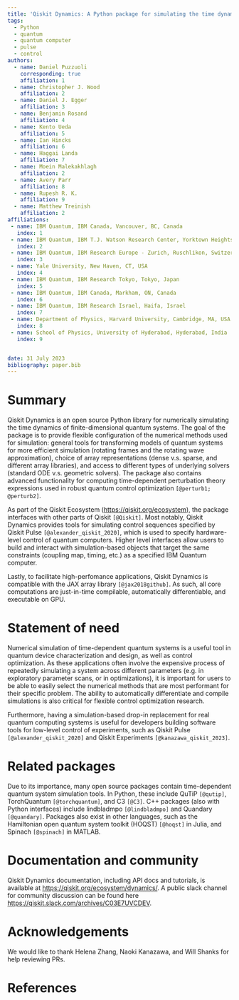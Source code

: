 ```yaml
---
title: 'Qiskit Dynamics: A Python package for simulating the time dynamics of quantum systems'
tags:
  - Python
  - quantum
  - quantum computer
  - pulse
  - control
authors:
  - name: Daniel Puzzuoli
    corresponding: true
    affiliation: 1
  - name: Christopher J. Wood
    affiliation: 2
  - name: Daniel J. Egger
    affiliation: 3
  - name: Benjamin Rosand
    affiliation: 4
  - name: Kento Ueda
    affiliation: 5
  - name: Ian Hincks
    affiliation: 6
  - name: Haggai Landa
    affiliation: 7
  - name: Moein Malekakhlagh
    affiliation: 2
  - name: Avery Parr
    affiliation: 8
  - name: Rupesh R. K.
    affiliation: 9
  - name: Matthew Treinish
    affiliation: 2
affiliations:
 - name: IBM Quantum, IBM Canada, Vancouver, BC, Canada
   index: 1
 - name: IBM Quantum, IBM T.J. Watson Research Center, Yorktown Heights, NY, USA
   index: 2
 - name: IBM Quantum, IBM Research Europe - Zurich, Ruschlikon, Switzerland
   index: 3
 - name: Yale University, New Haven, CT, USA
   index: 4
 - name: IBM Quantum, IBM Research Tokyo, Tokyo, Japan
   index: 5
 - name: IBM Quantum, IBM Canada, Markham, ON, Canada
   index: 6
 - name: IBM Quantum, IBM Research Israel, Haifa, Israel
   index: 7
 - name: Department of Physics, Harvard University, Cambridge, MA, USA
   index: 8
 - name: School of Physics, University of Hyderabad, Hyderabad, India
   index: 9


date: 31 July 2023
bibliography: paper.bib
---
```


# Summary

Qiskit Dynamics is an open source Python library for numerically simulating the time dynamics of finite-dimensional quantum systems. The goal of the package is to provide flexible configuration of the numerical methods used for simulation: general tools for transforming models of quantum systems for more efficient simulation (rotating frames and the rotating wave approximation), choice of array representations (dense v.s. sparse, and different array libraries), and access to different types of underlying solvers (standard ODE v.s. geometric solvers). The package also contains advanced functionality for computing time-dependent perturbation theory expressions used in robust quantum control optimization `[@perturb1; @perturb2]`. 

As part of the Qiskit Ecosystem (https://qiskit.org/ecosystem), the package interfaces with other parts of Qiskit `[@Qiskit]`. Most notably, Qiskit Dynamics provides tools for simulating control sequences specified by Qiskit Pulse `[@alexander_qiskit_2020]`, which is used to specify hardware-level control of quantum computers. Higher level interfaces allow users to build and interact with simulation-based objects that target the same constraints (coupling map, timing, etc.) as a specified IBM Quantum computer.

Lastly, to facilitate high-perfomance applications, Qiskit Dynamics is compatible with the JAX array library `[@jax2018github]`. As such, all core computations are just-in-time compilable, automatically differentiable, and executable on GPU.

# Statement of need

Numerical simulation of time-dependent quantum systems is a useful tool in quantum device characterization and design, as well as control optimization. As these applications often involve the expensive process of repeatedly simulating a system across different parameters (e.g. in exploratory parameter scans, or in optimizations), it is important for users to be able to easily select the numerical methods that are most performant for their specific problem. The ability to automatically differentiate and compile simulations is also critical for flexible control optimization research. 

Furthermore, having a simulation-based drop-in replacement for real quantum computing systems is useful for developers building software tools for low-level control of experiments, such as Qiskit Pulse `[@alexander_qiskit_2020]` and Qiskit Experiments `[@kanazawa_qiskit_2023]`.

# Related packages

Due to its importance, many open source packages contain time-dependent quantum system simulation tools. In Python, these include QuTiP `[@qutip]`, TorchQuantum `[@torchquantum]`, and C3 `[@C3]`. C++ packages (also with Python interfaces) include lindbladmpo `[@lindbladmpo]` and Quandary `[@quandary]`. Packages also exist in other languages, such as the Hamiltonian open quantum system toolkit (HOQST) `[@hoqst]` in Julia, and Spinach `[@spinach]` in MATLAB.

# Documentation and community

Qiskit Dynamics documentation, including API docs and tutorials, is available at https://qiskit.org/ecosystem/dynamics/. A public slack channel for community discussion can be found here https://qiskit.slack.com/archives/C03E7UVCDEV.

# Acknowledgements

We would like to thank Helena Zhang, Naoki Kanazawa, and Will Shanks for help reviewing PRs.

# References